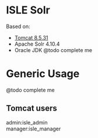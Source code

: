 # ISLE Solr

Based on:  
 - [Tomcat 8.5.31](https://hub.docker.com/_/tomcat/)
 - Apache Solr 4.10.4
 - Oracle JDK
 @todo complete me

# Generic Usage

@todo complete me

## Tomcat users

admin:isle_admin  
manager:isle_manager  